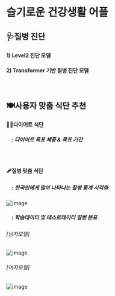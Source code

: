 # 슬기로운 건강생활 어플

## 🩺질병 진단
  ####  1) Level2 진단 모델
  ####  2) Transformer 기반 질병 진단 모델
 　　
   　　
## 🍽️사용자 맞춤 식단 추천
  ####  🏃‍♀️다이어트 식단
  ##### 　: 다이어트 목표 체중 & 목표 기간
  　
  ####  🩹질병 맞춤 식단
  ##### 　: 한국인에게 많이 나타나는 질병 통계 시각화
  ![image](https://user-images.githubusercontent.com/86948867/168551915-e2a0a7ec-0a24-4853-9162-5c96328e6112.png)
  
  ##### 　: 학습데이터 및 테스트데이터 질병 분포
  ###### [남자모델]
  ![image](https://user-images.githubusercontent.com/86948867/170611778-ab1d718f-ebb6-4b36-8ee4-a1b71854a0a2.png)
  ###### [여자모델]
  ![image](https://user-images.githubusercontent.com/86948867/170611857-40791543-0950-43e6-a840-e02abeda645d.png)

  

